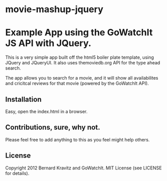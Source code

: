movie-mashup-jquery
===================

# Example App using the GoWatchIt JS API with JQuery. 

This is a very simple app built off the html5 boiler plate template, using JQuery and JQueryUI. It also uses themoviedb.org API for the type ahead search.

The app allows you to search for a movie, and it will show all availabilites and cricitcal reviews for that movie (powered by the GoWatchIt API).


## Installation

Easy, open the index.html in a browser. 

## Contributions, sure, why not.

Please feel free to add anything to this as you feel might help others. 

## License

Copyright 2012 Bernard Kravitz and GoWatchIt. MIT License (see LICENSE for details).